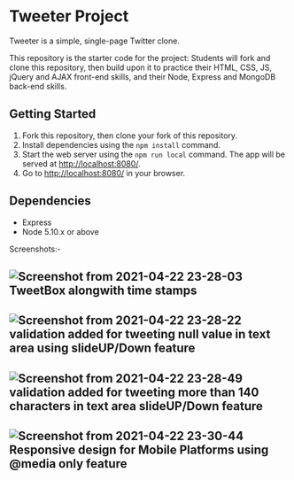 # Tweeter Project

Tweeter is a simple, single-page Twitter clone.

This repository is the starter code for the project: Students will fork and clone this repository, then build upon it to practice their HTML, CSS, JS, jQuery and AJAX front-end skills, and their Node, Express and MongoDB back-end skills.

## Getting Started

1. Fork this repository, then clone your fork of this repository.
2. Install dependencies using the `npm install` command.
3. Start the web server using the `npm run local` command. The app will be served at <http://localhost:8080/>.
4. Go to <http://localhost:8080/> in your browser.

## Dependencies

- Express
- Node 5.10.x or above


Screenshots:-


![Screenshot from 2021-04-22 23-28-03](https://user-images.githubusercontent.com/65080348/115823337-6b5ae000-a3c3-11eb-9ddf-3ceb030767bd.png)
TweetBox alongwith time stamps
------------------------------------------------------------------------------------------------------------------
![Screenshot from 2021-04-22 23-28-22](https://user-images.githubusercontent.com/65080348/115823339-6bf37680-a3c3-11eb-9c63-52e7c15a550c.png)
validation added for tweeting null value in text area using slideUP/Down feature
------------------------------------------------------------------------------------------------------------------
![Screenshot from 2021-04-22 23-28-49](https://user-images.githubusercontent.com/65080348/115823340-6c8c0d00-a3c3-11eb-89df-10c947d820d6.png)
validation added for tweeting more than 140 characters in text area slideUP/Down feature
------------------------------------------------------------------------------------------------------------------
![Screenshot from 2021-04-22 23-30-44](https://user-images.githubusercontent.com/65080348/115823325-64cc6880-a3c3-11eb-8946-32ecd227cae3.png)
Responsive design for Mobile Platforms using @media only feature
------------------------------------------------------------------------------------------------------------------
